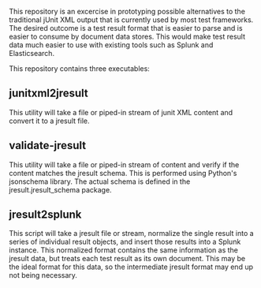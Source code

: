 This repository is an excercise in prototyping possible alternatives to the
traditional jUnit XML output that is currently used by most test frameworks.
The desired outcome is a test result format that is easier to parse and is
easier to consume by document data stores. This would make test result data
much easier to use with existing tools such as Splunk and Elasticsearch.

This repository contains three executables:

junitxml2jresult
----------------

This utility will take a file or piped-in stream of junit XML content and
convert it to a jresult file.

validate-jresult
----------------

This utility will take a file or piped-in stream of content and verify if the
content matches the jresult schema. This is performed using Python's
jsonschema library. The actual schema is defined in the jresult.jresult_schema
package.

jresult2splunk
--------------

This script will take a jresult file or stream, normalize the single result
into a series of individual result objects, and insert those results into a
Splunk instance. This normalized format contains the same information as
the jresult data, but treats each test result as its own document. This may
be the ideal format for this data, so the intermediate jresult format may
end up not being necessary.